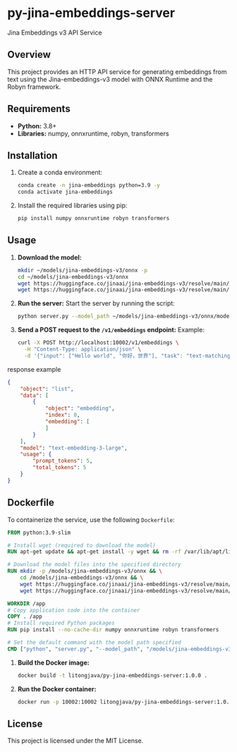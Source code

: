 # py-jina-embeddings-server

Jina Embeddings v3 API Service

## Overview
This project provides an HTTP API service for generating embeddings from text using the Jina-embeddings-v3 model with ONNX Runtime and the Robyn framework.

## Requirements
- **Python:** 3.8+
- **Libraries:** numpy, onnxruntime, robyn, transformers

## Installation

1. Create a conda environment:
   ```bash
   conda create -n jina-embeddings python=3.9 -y
   conda activate jina-embeddings
   ```

2. Install the required libraries using pip:
   ```bash
   pip install numpy onnxruntime robyn transformers
   ```

## Usage

1. **Download the model:**
   ```bash
   mkdir ~/models/jina-embeddings-v3/onnx -p
   cd ~/models/jina-embeddings-v3/onnx
   wget https://huggingface.co/jinaai/jina-embeddings-v3/resolve/main/onnx/model.onnx
   wget https://huggingface.co/jinaai/jina-embeddings-v3/resolve/main/onnx/model.onnx_data
   ```

2. **Run the server:**
   Start the server by running the script:
   ```bash
   python server.py --model_path ~/models/jina-embeddings-v3/onnx/model.onnx
   ```

3. **Send a POST request to the `/v1/embeddings` endpoint:**
   Example:
   ```bash
   curl -X POST http://localhost:10002/v1/embeddings \
     -H "Content-Type: application/json" \
     -d '{"input": ["Hello world", "你好，世界"], "task": "text-matching"}'
   ```
response example
```json
{
    "object": "list",
    "data": [
        {
            "object": "embedding",
            "index": 0,
            "embedding": [
            ]
        }
    ],
    "model": "text-embedding-3-large",
    "usage": {
        "prompt_tokens": 5,
        "total_tokens": 5
    }
}
```
## Dockerfile

To containerize the service, use the following `Dockerfile`:

```Dockerfile
FROM python:3.9-slim

# Install wget (required to download the model)
RUN apt-get update && apt-get install -y wget && rm -rf /var/lib/apt/lists/*

# Download the model files into the specified directory
RUN mkdir -p /models/jina-embeddings-v3/onnx && \
    cd /models/jina-embeddings-v3/onnx && \
    wget https://huggingface.co/jinaai/jina-embeddings-v3/resolve/main/onnx/model.onnx && \
    wget https://huggingface.co/jinaai/jina-embeddings-v3/resolve/main/onnx/model.onnx_data

WORKDIR /app
# Copy application code into the container
COPY . /app
# Install required Python packages
RUN pip install --no-cache-dir numpy onnxruntime robyn transformers

# Set the default command with the model path specified
CMD ["python", "server.py", "--model_path", "/models/jina-embeddings-v3/onnx/model.onnx"]
```

1. **Build the Docker image:**
   ```bash
   docker build -t litongjava/py-jina-embeddings-server:1.0.0 .
   ```

2. **Run the Docker container:**
   ```bash
   docker run -p 10002:10002 litongjava/py-jina-embeddings-server:1.0.0
   ```

## License
This project is licensed under the MIT License.


